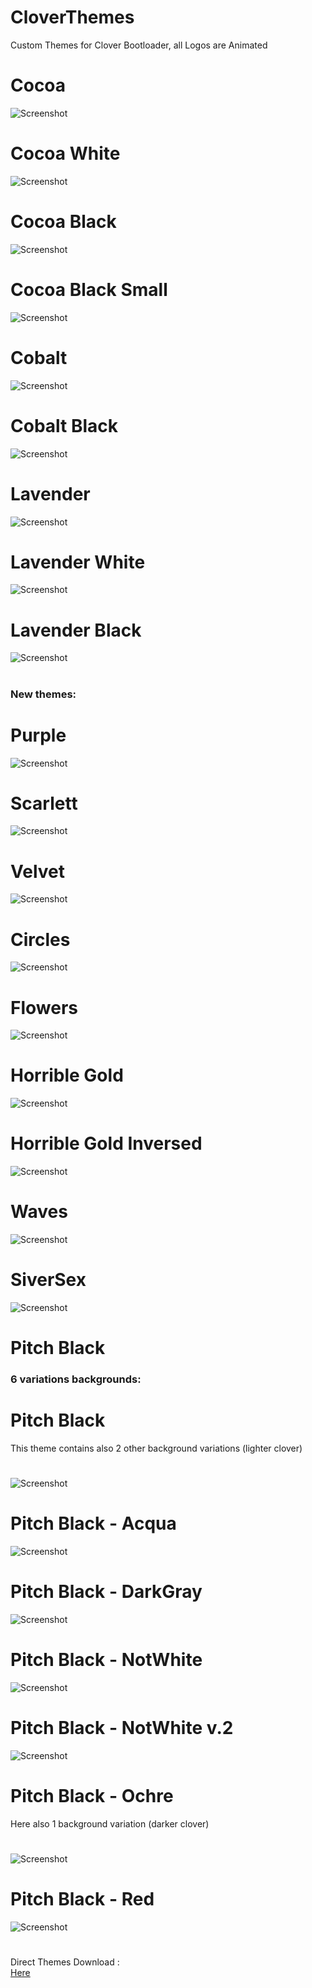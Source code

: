 # CloverThemes
Custom Themes for Clover Bootloader, 
all Logos are Animated
# 
# Cocoa 
![Screenshot](Cocoa/screenshot.png)
# 
#  Cocoa White 
![Screenshot](Cocoa_White/screenshot.png)
# 
#  Cocoa Black 
![Screenshot](Cocoa_Black/screenshot.png)
# 
#  Cocoa Black Small
![Screenshot](Cocoa_Black_Small/screenshot.png)
# 
# Cobalt 
![Screenshot](Cobalt/screenshot.png)
# 
#  Cobalt Black
![Screenshot](Cobalt_Black/screenshot.png)
# 
# Lavender  
![Screenshot](Lavender/screenshot.png)
# 
#  Lavender White 
![Screenshot](Lavender_White/screenshot.png)
# 
#  Lavender Black
![Screenshot](Lavender_Black/screenshot.png)
# 
### New themes:
# 
# Purple
![Screenshot](Purple/screenshot.png)
# 
# Scarlett
![Screenshot](Scarlett/screenshot.png)
# 
# Velvet
![Screenshot](Velvet/screenshot.png)
# 
# Circles
![Screenshot](Circles/screenshot.png)
# 
# Flowers
![Screenshot](Flowers/screenshot.png)
# 
# Horrible Gold
![Screenshot](Horrible_Gold/screenshot.png)
# 
# Horrible Gold Inversed
![Screenshot](Horrible_Gold_v.2.0/screenshot.png)
# 
# Waves
![Screenshot](Waves/screenshot.png)
# 
# SiverSex
![Screenshot](SiverSex/screenshot.png)
# 
# Pitch Black
### 6 variations backgrounds:

# Pitch Black
This theme contains also 2 other background variations (lighter clover)
#
![Screenshot](Black/screenshot.png)
#  
# Pitch Black - Acqua
![Screenshot](Acqua/screenshot.png)
# 
# Pitch Black - DarkGray
![Screenshot](DarkGray/screenshot.png)
# 
# Pitch Black - NotWhite
![Screenshot](NotWhite/screenshot.png)
# 
# Pitch Black - NotWhite v.2
![Screenshot](NotWhite_2/screenshot.png)
# 
# Pitch Black - Ochre
Here also 1 background variation (darker clover)
# 
![Screenshot](Ochre/screenshot.png)
# 
# Pitch Black - Red
![Screenshot](Red/screenshot.png)
# 

# 
Direct Themes Download :  
[Here](https://github.com/HelmoHass/CloverThemes/releases)
# 

